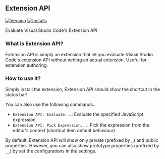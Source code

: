 ## Extension API
[![Version](http://vsmarketplacebadge.apphb.com/version/spywhere.extension-api.svg)](https://marketplace.visualstudio.com/items?itemName=spywhere.extension-api)
[![Installs](http://vsmarketplacebadge.apphb.com/installs/spywhere.extension-api.svg)](https://marketplace.visualstudio.com/items?itemName=spywhere.extension-api)

Evaluate Visual Studio Code's Extension API

### What is Extension API?
Extension API is simply an extension that let you evaluate Visual Studio Code's extension API without writing an actual extension.
Useful for extension authoring.

### How to use it?
Simply install the extension, Extension API should show the shortcut in the status bar!

You can also use the following commands...

- `Extension API: Evaluate...`: Evaluate the specified JavaScript expression
- `Extension API: Pick Expression...`: Pick the expression from the editor's context (shortcut item default behaviour)

By default, Extension API will show only private (prefixed by `_`) and public properties.
However, you can also show prototype properties (prefixed by `__`) by set the configurations in the settings.
